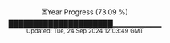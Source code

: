 <p align="center">
⏳Year Progress (73.09 %)<br>
█████████████████████▁▁▁▁▁▁▁▁▁ <br>
<sub>Updated: Tue, 24 Sep 2024 12:03:49 GMT</sub>
</p>

